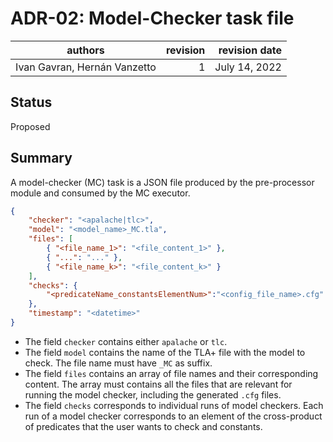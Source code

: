 # ADR-02: Model-Checker task file

| authors                      | revision | revision date |
| ---------------------------- | -------: | ------------: |
| Ivan Gavran, Hernán Vanzetto |        1 | July 14, 2022 |

## Status

Proposed

## Summary

A model-checker (MC) task is a JSON file produced by the pre-processor module and consumed by the MC executor.
```json
{
    "checker": "<apalache|tlc>",
    "model": "<model_name>_MC.tla",
    "files": [
        { "<file_name_1>": "<file_content_1>" },
        { "...": "..." },
        { "<file_name_k>": "<file_content_k>" }
    ],
    "checks": {
        "<predicateName_constantsElementNum>":"<config_file_name>.cfg"
    },
    "timestamp": "<datetime>"
}
```

- The field `checker` contains either `apalache` or `tlc`.
- The field `model` contains the name of the TLA+ file with the model to check.
  The file name must have `_MC` as suffix.
- The field `files` contains an array of file names and their corresponding
  content. The array must contains all the files that are relevant for running
  the model checker, including the generated `.cfg` files.
- The field `checks` corresponds to individual runs of model checkers. Each run
  of a model checker corresponds to an element of the cross-product of
  predicates that the user wants to check and constants.